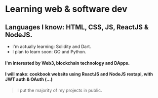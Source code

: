 # Learning web & software dev
## Languages I know: HTML, CSS, JS, ReactJS & NodeJS.

  - I'm actually learning: Solidity and Dart.
  - I plan to learn soon: GO and Python.

#### I'm interested by Web3, blockchain technology and DApps.
#### I will make: cookbook website using ReactJS and NodeJS restapi, with JWT auth & OAuth (...)

> I put the majority of my projects in public.
